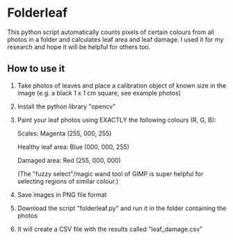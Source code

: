 # Folderleaf
This python script automatically counts pixels of certain colours from all photos in a folder and calculates leaf area and leaf damage.
I used it for my research and hope it will be helpful for others too.

## How to use it
 1. Take photos of leaves and place a calibration object of known size in the image (e.g. a black 1 x 1 cm square, see example photos)
 1. Install the python library "opencv"
 2. Paint your leaf photos using EXACTLY the following colours (R, G, B):
 
       Scales:             Magenta (255, 000, 255)
       
       Healthy leaf area:  Blue    (000, 000, 255)
       
       Damaged area:       Red     (255, 000, 000)
       
       (The "fuzzy select"/magic wand tool of GIMP is super helpful for selecting regions of similar colour.)
       
 3. Save images in PNG file format
 4. Download the script "folderleaf.py" and run it in the folder containing the photos
 5. It will create a CSV file with the results called "leaf_damage.csv"
